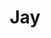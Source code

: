 ---
pid: RS232
title: Jay
location_transcription: City Hall? Somewhere on Market St.
zipcode: '19104'
outside_phl: 
neighborhood: University City,Belmont,Parkside,Powelton Village
age: '21'
age_range: 20-29
instagram: 
image_file_name: RS_232.jpg
proposal_transcription: model after //walk// sign
topic: Unknown
topic_summary: '0'
type: Other No Form
keywords_other: walk
credit: Hunter K.
image_labels: 
twitter: 
facebook: 
permalink: "/monuments/rs232/"
layout: item-page
---